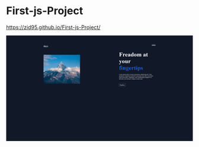 # First-js-Project

https://zid95.github.io/First-js-Project/

![Screenshot](https://raw.githubusercontent.com/Zid95/First-js-Project/main/screencapture-zid95-github-io-First-js-Project-2022-10-28-14_35_36.png)
